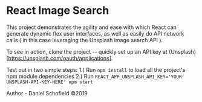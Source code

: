 # React Image Search

This project demonstrates the agility and ease with which React can generate dynamic flex user interfaces, as well as easily do API network calls ( in this case leveraging the Unsplash image search API ).

To see in action, clone the project -- quickly set up an API key at (Unsplash)[https://unsplash.com/oauth/applications].

Test out in two simple steps:
1.) Run `npm install` to load all the project's npm module dependencies 
2.) Run `REACT_APP_UNSPLASH_API_KEY='YOUR-UNSPLASH-API-KEY-HERE' npm start`


Author - Daniel Schofield ©2019
